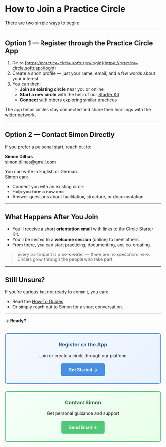 # How to Join a Practice Circle

There are two simple ways to begin:

---

## Option 1 — Register through the Practice Circle App

1. Go to [https://practice-circle.softr.app/login](https://practice-circle.softr.app/login) 
2. Create a short profile — just your name, email, and a few words about your interest.  
3. You can then:
   - **Join an existing circle** near you or online  
   - **Start a new circle** with the help of our [Starter Kit](../docs/howto/organize/create_a_circle.md)
   - **Connect** with others exploring similar practices

The app helps circles stay connected and share their learnings with the wider network.

---

## Option 2 — Contact Simon Directly

If you prefer a personal start, reach out to:

**Simon Dilhas**  
[simon.dilhas@gmail.com](mailto:simon.dilhas@simon.dilhas@gmail.com)

You can write in English or German.  
Simon can:
- Connect you with an existing circle  
- Help you form a new one  
- Answer questions about facilitation, structure, or documentation  

---

## What Happens After You Join

- You’ll receive a short **orientation email** with links to the Circle Starter Kit.  
- You’ll be invited to a **welcome session** (online) to meet others.  
- From there, you can start practicing, documenting, and co-creating.

> Every participant is a **co-creator** — there are no spectators here.  
> Circles grow through the people who take part.

---

## Still Unsure?

If you’re curious but not ready to commit, you can:
- Read the [How-To Guides](how-to-guides.md)  
- Or simply reach out to Simon for a short conversation.

---

**→ Ready?**

<div style="display: grid; grid-template-columns: repeat(auto-fit, minmax(250px, 1fr)); gap: 1.5rem; margin: 2rem 0;">
  
  <div style="border: 2px solid #4A90E2; border-radius: 8px; padding: 1.5rem; text-align: center; background: linear-gradient(135deg, #f5f9ff 0%, #e8f2ff 100%);">
    <h3 style="margin-top: 0; color: #2c5aa0;">Register on the App</h3>
    <p style="margin: 1rem 0;">Join or create a circle through our platform</p>
    <a href="https://practice-circle.softr.app/sign-up" style="display: inline-block; background: #4A90E2; color: white; padding: 0.75rem 1.5rem; border-radius: 5px; text-decoration: none; font-weight: bold;">Get Started →</a>
  </div>

  <div style="border: 2px solid #50C878; border-radius: 8px; padding: 1.5rem; text-align: center; background: linear-gradient(135deg, #f5fff9 0%, #e8ffe8 100%);">
    <h3 style="margin-top: 0; color: #2d6e3f;">Contact Simon</h3>
    <p style="margin: 1rem 0;">Get personal guidance and support</p>
    <a href="mailto:simon.dilhas@gmail.com" style="display: inline-block; background: #50C878; color: white; padding: 0.75rem 1.5rem; border-radius: 5px; text-decoration: none; font-weight: bold;">Send Email →</a>
  </div>

</div>
